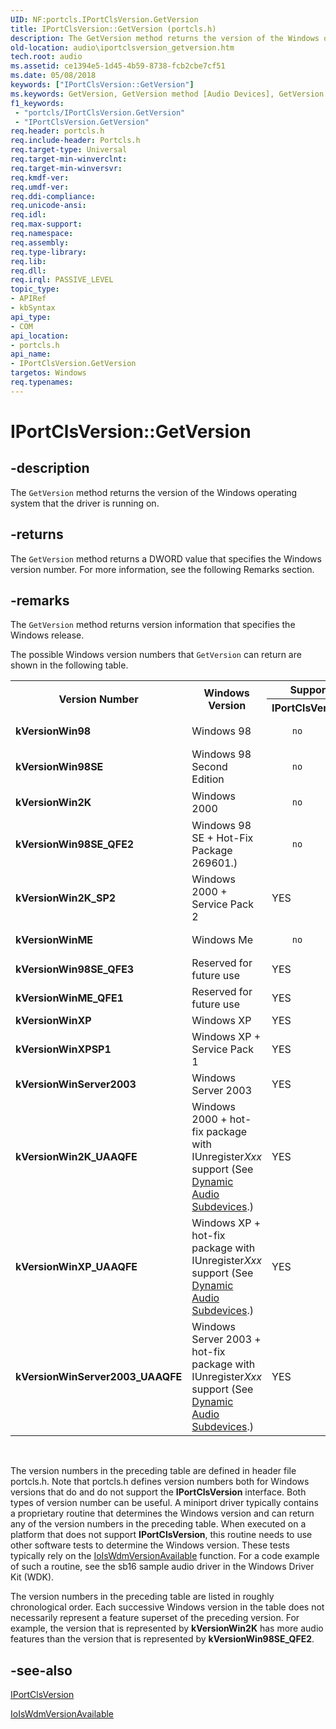 ```yaml
---
UID: NF:portcls.IPortClsVersion.GetVersion
title: IPortClsVersion::GetVersion (portcls.h)
description: The GetVersion method returns the version of the Windows operating system that the driver is running on.
old-location: audio\iportclsversion_getversion.htm
tech.root: audio
ms.assetid: ce1394e5-1d45-4b59-8738-fcb2cbe7cf51
ms.date: 05/08/2018
keywords: ["IPortClsVersion::GetVersion"]
ms.keywords: GetVersion, GetVersion method [Audio Devices], GetVersion method [Audio Devices],IPortClsVersion interface, IPortClsVersion interface [Audio Devices],GetVersion method, IPortClsVersion.GetVersion, IPortClsVersion::GetVersion, audio.iportclsversion_getversion, audmp-routines_82b73b24-296b-4b31-88e4-1d1303863c6c.xml, portcls/IPortClsVersion::GetVersion
f1_keywords:
 - "portcls/IPortClsVersion.GetVersion"
 - "IPortClsVersion.GetVersion"
req.header: portcls.h
req.include-header: Portcls.h
req.target-type: Universal
req.target-min-winverclnt: 
req.target-min-winversvr: 
req.kmdf-ver: 
req.umdf-ver: 
req.ddi-compliance: 
req.unicode-ansi: 
req.idl: 
req.max-support: 
req.namespace: 
req.assembly: 
req.type-library: 
req.lib: 
req.dll: 
req.irql: PASSIVE_LEVEL
topic_type:
- APIRef
- kbSyntax
api_type:
- COM
api_location:
- portcls.h
api_name:
- IPortClsVersion.GetVersion
targetos: Windows
req.typenames: 
---
```


# IPortClsVersion::GetVersion


## -description


The <code>GetVersion</code> method returns the version of the Windows operating system that the driver is running on.


## -returns



The <code>GetVersion</code> method returns a DWORD value that specifies the Windows version number. For more information, see the following Remarks section.




## -remarks



The <code>GetVersion</code> method returns version information that specifies the Windows release.

The possible Windows version numbers that <code>GetVersion</code> can return are shown in the following table.

<table>
<tr>
<th rowspan="2">Version Number</th>
<th rowspan="2">Windows Version</th>
<th>Supports</th>
</tr>
<tr>
<th>IPortClsVersion?</th>
</tr>
<tr>
<td>
<b>kVersionWin98</b>

</td>
<td>
Windows 98

</td>
<td>

        no
       

</td>
</tr>
<tr>
<td>
<b>kVersionWin98SE</b>

</td>
<td>
Windows 98 Second Edition

</td>
<td>

        no
       

</td>
</tr>
<tr>
<td>
<b>kVersionWin2K</b>

</td>
<td>
Windows 2000

</td>
<td>

        no
       

</td>
</tr>
<tr>
<td>
<b>kVersionWin98SE_QFE2</b>

</td>
<td>
Windows 98 SE + Hot-Fix Package 269601.)

</td>
<td>

        no
       

</td>
</tr>
<tr>
<td>
<b>kVersionWin2K_SP2</b>

</td>
<td>
Windows 2000 + Service Pack 2

</td>
<td>
YES

</td>
</tr>
<tr>
<td>
<b>kVersionWinME</b>

</td>
<td>
Windows Me

</td>
<td>

        no
       

</td>
</tr>
<tr>
<td>
<b>kVersionWin98SE_QFE3</b>

</td>
<td>
Reserved for future use

</td>
<td>
YES

</td>
</tr>
<tr>
<td>
<b>kVersionWinME_QFE1</b>

</td>
<td>
Reserved for future use

</td>
<td>
YES

</td>
</tr>
<tr>
<td>
<b>kVersionWinXP</b>

</td>
<td>
Windows XP

</td>
<td>
YES

</td>
</tr>
<tr>
<td>
<b>kVersionWinXPSP1</b>

</td>
<td>
Windows XP + Service Pack 1

</td>
<td>
YES

</td>
</tr>
<tr>
<td>
<b>kVersionWinServer2003</b>

</td>
<td>
Windows Server 2003

</td>
<td>
YES

</td>
</tr>
<tr>
<td>
<b>kVersionWin2K_UAAQFE</b>

</td>
<td>
Windows 2000 + hot-fix package with IUnregister<i>Xxx</i> support (See <a href="https://docs.microsoft.com/windows-hardware/drivers/audio/dynamic-audio-subdevices">Dynamic Audio Subdevices</a>.)

</td>
<td>
YES

</td>
</tr>
<tr>
<td>
<b>kVersionWinXP_UAAQFE</b>

</td>
<td>
Windows XP + hot-fix package with IUnregister<i>Xxx</i> support (See <a href="https://docs.microsoft.com/windows-hardware/drivers/audio/dynamic-audio-subdevices">Dynamic Audio Subdevices</a>.)

</td>
<td>
YES

</td>
</tr>
<tr>
<td>
<b>kVersionWinServer2003_UAAQFE</b>

</td>
<td>
Windows Server 2003 + hot-fix package with IUnregister<i>Xxx</i> support (See <a href="https://docs.microsoft.com/windows-hardware/drivers/audio/dynamic-audio-subdevices">Dynamic Audio Subdevices</a>.)

</td>
<td>
YES

</td>
</tr>
</table>
 

The version numbers in the preceding table are defined in header file portcls.h. Note that portcls.h defines version numbers both for Windows versions that do and do not support the <b>IPortClsVersion</b> interface. Both types of version number can be useful. A miniport driver typically contains a proprietary routine that determines the Windows version and can return any of the version numbers in the preceding table. When executed on a platform that does not support <b>IPortClsVersion</b>, this routine needs to use other software tests to determine the Windows version. These tests typically rely on the <a href="https://docs.microsoft.com/windows-hardware/drivers/ddi/wdm/nf-wdm-ioiswdmversionavailable">IoIsWdmVersionAvailable</a> function. For a code example of such a routine, see the sb16 sample audio driver in the Windows Driver Kit (WDK).

The version numbers in the preceding table are listed in roughly chronological order. Each successive Windows version in the table does not necessarily represent a feature superset of the preceding version. For example, the version that is represented by <b>kVersionWin2K</b> has more audio features than the version that is represented by <b>kVersionWin98SE_QFE2</b>.




## -see-also




<a href="https://docs.microsoft.com/windows-hardware/drivers/ddi/portcls/nn-portcls-iportclsversion">IPortClsVersion</a>



<a href="https://docs.microsoft.com/windows-hardware/drivers/ddi/wdm/nf-wdm-ioiswdmversionavailable">IoIsWdmVersionAvailable</a>
 

 

